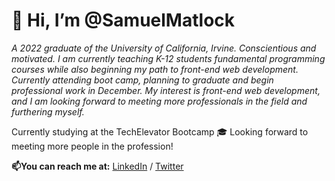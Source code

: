 # 👋 Hi, I’m @SamuelMatlock

*A 2022 graduate of the University of California, Irvine. Conscientious and motivated. I am currently teaching K-12 students fundamental programming courses while also beginning my path to front-end web development. Currently attending boot camp, planning to graduate and begin professional work in December. My interest is front-end web development, and I am looking forward to meeting more professionals in the field and furthering myself.*

Currently studying at the TechElevator Bootcamp :mortar_board: Looking forward to meeting more people in the profession!

**📫You can reach me at:** [LinkedIn](linkedin.com/in/samuelmatlock/) / [Twitter](twitter.com/samuelmatlock)
